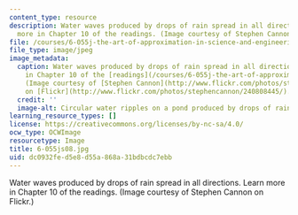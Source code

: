 ```yaml
---
content_type: resource
description: Water waves produced by drops of rain spread in all directions. Learn
  more in Chapter 10 of the readings. (Image courtesy of Stephen Cannon on Flickr.)
file: /courses/6-055j-the-art-of-approximation-in-science-and-engineering-spring-2008/dc0932fed5e8d55a868a31bdbcdc7ebb_6-055js08.jpg
file_type: image/jpeg
image_metadata:
  caption: Water waves produced by drops of rain spread in all directions. Learn more
    in Chapter 10 of the [readings](/courses/6-055j-the-art-of-approximation-in-science-and-engineering-spring-2008/pages/readings).
    (Image courtesy of [Stephen Cannon](http://www.flickr.com/photos/stephencannon/)
    on [Flickr](http://www.flickr.com/photos/stephencannon/240808445/).)
  credit: ''
  image-alt: Circular water ripples on a pond produced by drops of rain.
learning_resource_types: []
license: https://creativecommons.org/licenses/by-nc-sa/4.0/
ocw_type: OCWImage
resourcetype: Image
title: 6-055js08.jpg
uid: dc0932fe-d5e8-d55a-868a-31bdbcdc7ebb
---
```

Water waves produced by drops of rain spread in all directions. Learn more in Chapter 10 of the readings. (Image courtesy of Stephen Cannon on Flickr.)